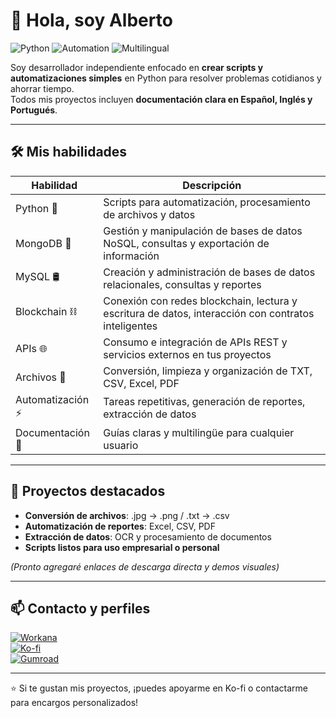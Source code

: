 # 👋 Hola, soy Alberto

![Python](https://img.shields.io/badge/Python-3.11-blue?logo=python&style=for-the-badge)
![Automation](https://img.shields.io/badge/Automation-Scripts-green?style=for-the-badge)
![Multilingual](https://img.shields.io/badge/Languages-ES%20%7C%20PT%20%7C%20EN-orange?style=for-the-badge)

Soy desarrollador independiente enfocado en **crear scripts y automatizaciones simples** en Python para resolver problemas cotidianos y ahorrar tiempo.  
Todos mis proyectos incluyen **documentación clara en Español, Inglés y Portugués**.

---

## 🛠️ Mis habilidades

| Habilidad | Descripción |
|-----------|-------------|
| Python 🐍 | Scripts para automatización, procesamiento de archivos y datos |
| MongoDB 🍃 | Gestión y manipulación de bases de datos NoSQL, consultas y exportación de información |
| MySQL 🛢️ | Creación y administración de bases de datos relacionales, consultas y reportes |
| Blockchain ⛓️ | Conexión con redes blockchain, lectura y escritura de datos, interacción con contratos inteligentes |
| APIs 🌐	| Consumo e integración de APIs REST y servicios externos en tus proyectos |
| Archivos 📂 | Conversión, limpieza y organización de TXT, CSV, Excel, PDF |
| Automatización ⚡ | Tareas repetitivas, generación de reportes, extracción de datos |
| Documentación 📖 | Guías claras y multilingüe para cualquier usuario |

---

## 📂 Proyectos destacados

- **Conversión de archivos**: .jpg → .png / .txt → .csv  
- **Automatización de reportes**: Excel, CSV, PDF  
- **Extracción de datos**: OCR y procesamiento de documentos  
- **Scripts listos para uso empresarial o personal**

*(Pronto agregaré enlaces de descarga directa y demos visuales)*

---

## 📫 Contacto y perfiles

[![Workana](https://img.shields.io/badge/Workana-Perfil-blue?style=for-the-badge)](https://www.workana.com/freelancer/fd7d49c6c5bbf49c34f678220196cbff)   
[![Ko-fi](https://img.shields.io/badge/Ko--fi-Support-orange?style=for-the-badge)](https://ko-fi.com/W7W21JR914)  
[![Gumroad](https://img.shields.io/badge/Gumroad-Shop-red?style=for-the-badge)](https://elflacorex.gumroad.com/subscribe)

---

⭐ Si te gustan mis proyectos, ¡puedes apoyarme en Ko-fi o contactarme para encargos personalizados!
